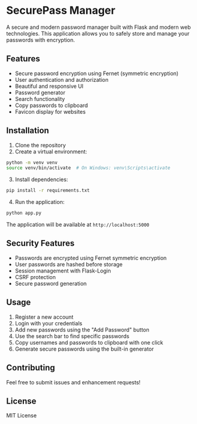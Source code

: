 # SecurePass Manager

A secure and modern password manager built with Flask and modern web technologies. This application allows you to safely store and manage your passwords with encryption.

## Features

- Secure password encryption using Fernet (symmetric encryption)
- User authentication and authorization
- Beautiful and responsive UI
- Password generator
- Search functionality
- Copy passwords to clipboard
- Favicon display for websites

## Installation

1. Clone the repository
2. Create a virtual environment:
```bash
python -m venv venv
source venv/bin/activate  # On Windows: venv\Scripts\activate
```

3. Install dependencies:
```bash
pip install -r requirements.txt
```

4. Run the application:
```bash
python app.py
```

The application will be available at `http://localhost:5000`

## Security Features

- Passwords are encrypted using Fernet symmetric encryption
- User passwords are hashed before storage
- Session management with Flask-Login
- CSRF protection
- Secure password generation

## Usage

1. Register a new account
2. Login with your credentials
3. Add new passwords using the "Add Password" button
4. Use the search bar to find specific passwords
5. Copy usernames and passwords to clipboard with one click
6. Generate secure passwords using the built-in generator

## Contributing

Feel free to submit issues and enhancement requests!

## License

MIT License
